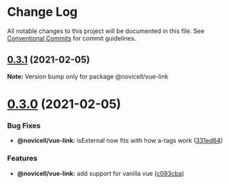 # Change Log

All notable changes to this project will be documented in this file.
See [Conventional Commits](https://conventionalcommits.org) for commit guidelines.

## [0.3.1](https://github.com/Novicell/frontend-packages/compare/@novicell/vue-link@0.3.0...@novicell/vue-link@0.3.1) (2021-02-05)

**Note:** Version bump only for package @novicell/vue-link





# [0.3.0](https://github.com/Novicell/frontend-packages/compare/@novicell/vue-link@0.2.3...@novicell/vue-link@0.3.0) (2021-02-05)


### Bug Fixes

* **@novicell/vue-link:** isExternal now fits with how a-tags work ([331ed64](https://github.com/Novicell/frontend-packages/commit/331ed6453269ce9789ce23bb881a161f8bca1106))


### Features

* **@novicell/vue-link:** add support for vanilla vue ([c093cba](https://github.com/Novicell/frontend-packages/commit/c093cba2f7ce8d060501bb20d3f5746382e68e91))
